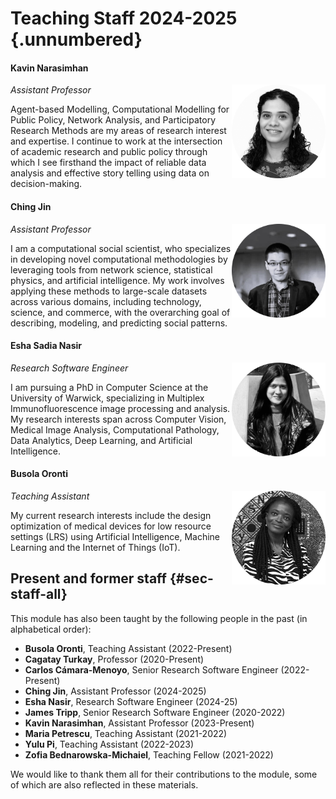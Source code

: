 # Teaching Staff 2024-2025 {.unnumbered}

#### Kavin Narasimhan

<img src="../../media/staff-kavin.png" class="img-fluid" align="right" width="150"/> *Assistant Professor*

Agent-based Modelling, Computational Modelling for Public Policy, Network Analysis, and Participatory Research Methods are my areas of research interest and expertise. I continue to work at the intersection of academic research and public policy through which I see firsthand the impact of reliable data analysis and effective story telling using data on decision-making.

#### Ching Jin

<img src="../../media/staff-ching.png" class="img-fluid" align="right" width="150"/> *Assistant Professor*

I am a computational social scientist, who specializes in developing novel computational methodologies by leveraging tools from network science, statistical physics, and artificial intelligence. My work involves applying these methods to large-scale datasets across various domains, including technology, science, and commerce, with the overarching goal of describing, modeling, and predicting social patterns.

#### Esha Sadia Nasir

<img src="../../media/staff-esha.png" class="img-fluid" align="right" width="150"/> *Research Software Engineer*

I am pursuing a PhD in Computer Science at the University of Warwick, specializing in Multiplex Immunofluorescence image processing and analysis. My research interests span across Computer Vision, Medical Image Analysis, Computational Pathology, Data Analytics, Deep Learning, and Artificial Intelligence.

#### Busola Oronti

<img src="../../media/staff-busola.png" class="img-fluid" align="right" width="150"/> *Teaching Assistant*

My current research interests include the design optimization of medical devices for low resource settings (LRS) using Artificial Intelligence, Machine Learning and the Internet of Things (IoT).

## Present and former staff {#sec-staff-all}

This module has also been taught by the following people in the past (in alphabetical order):

-   **Busola Oronti**, Teaching Assistant (2022-Present)
-   **Cagatay Turkay**, Professor (2020-Present)
-   **Carlos Cámara-Menoyo**, Senior Research Software Engineer (2022-Present)
-   **Ching Jin**, Assistant Professor (2024-2025)
-   **Esha Nasir**, Research Software Engineer (2024-25)
-   **James Tripp**, Senior Research Software Engineer (2020-2022)
-   **Kavin Narasimhan**, Assistant Professor (2023-Present)
-   **Maria Petrescu**, Teaching Assistant (2021-2022)
-   **Yulu Pi**, Teaching Assistant (2022-2023)
-   **Zofia Bednarowska-Michaiel**, Teaching Fellow (2021-2022)

We would like to thank them all for their contributions to the module, some of which are also reflected in these materials.